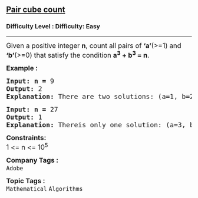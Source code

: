 <h2><a href="https://www.geeksforgeeks.org/problems/pair-cube-count4132/1">Pair cube count</a></h2><h3>Difficulty Level : Difficulty: Easy</h3><hr><div class="problems_problem_content__Xm_eO"><p><span style="font-size: 18px;">Given a positive integer <strong>n</strong>, count all pairs of <strong>‘a’</strong>(&gt;=1) and <strong>‘b’</strong>(&gt;=0) that satisfy the condition <strong>a<sup>3</sup> + b<sup>3 </sup>= n</strong>.</span></p>
<p><span style="font-size: 18px;"><strong>Example :</strong></span></p>
<pre><span style="font-size: 18px;"><strong style="font-size: 18px;">Input:</strong> </span><strong><span style="font-size: 18px;">n = </span></strong><span style="font-size: 18px;">9 </span>
<span style="font-size: 18px;"><strong><span style="font-size: 18px;">Output:</span> </strong></span><span style="font-size: 18px;">2</span>
<span style="font-size: 18px;"><strong><span style="font-size: 18px;">Explanation:</span> </strong></span><span style="font-size: 18px;">There are two solutions: (a=1, b=2) and (a=2, b=1).</span></pre>
<pre><span style="font-size: 18px;"><strong style="font-size: 18px;">Input:</strong> </span><strong><span style="font-size: 18px;">n = </span></strong><span style="font-size: 18px;">27</span>
<span style="font-size: 18px;"><strong><span style="font-size: 18px;">Output:</span> </strong></span><span style="font-size: 18px;">1</span>
<span style="font-size: 18px;"><strong>Explanation: </strong></span><span style="font-size: 18px;">Thereis only one solution: (a=3, b=0). </span></pre>
<p><span style="font-size: 18px;"><strong>Constraints:</strong></span><br><span style="font-size: 18px;">1 &lt;= n &lt;= 10<sup>5</sup></span></p></div><p><span style=font-size:18px><strong>Company Tags : </strong><br><code>Adobe</code>&nbsp;<br><p><span style=font-size:18px><strong>Topic Tags : </strong><br><code>Mathematical</code>&nbsp;<code>Algorithms</code>&nbsp;